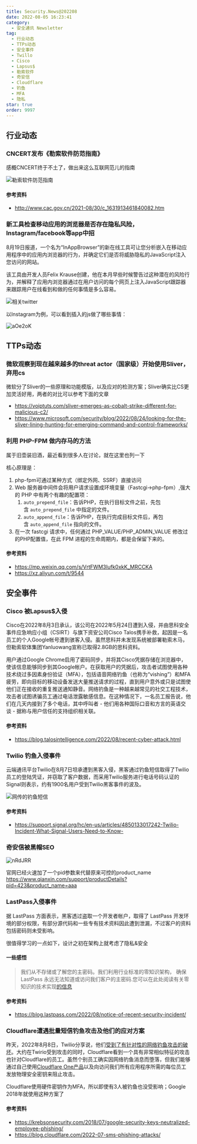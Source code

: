 ```yaml
---
title: Security.News@202208
date: 2022-08-05 16:23:41
category:
  - 安全通讯 Newsletter
tag:
  - 行业动态
  - TTPs动态
  - 安全事件
  - Twillo
  - Cisco
  - Lapsus$
  - 勒索软件
  - 奇安信
  - Cloudflare
  - 钓鱼
  - MFA
  - 隐私
star: true
order: 9997
---
```


## 行业动态
### CNCERT发布《**勒索软件防范指南**》

感概CNCERT终于不土了，做出来这么互联网范儿的指南

![勒索软件防范指南](https://cdn.jsdelivr.net/gh/MarsAuthority/sec_pic@master/uPic/2023-02/o6MFMh.jpg)

#### 参考资料
- http://www.cac.gov.cn/2021-08/30/c_1631913461840082.htm

### 新工具检查移动应用的浏览器是否存在隐私风险，Instagram/facebook等app中招

8月19日报道，一个名为“InAppBrowser”的新在线工具可让您分析嵌入在移动应用程序中的应用内浏览器的行为，并确定它们是否将威胁隐私的JavaScript注入您访问的网站。

该工具由开发人员Felix Krause创建，他在本月早些时候警告过这种潜在的风险行为，并解释了应用内浏览器通过在用户访问的每个网页上注入JavaScript跟踪器来跟踪用户在线看到和做的任何事情是多么容易。

![相关twitter](https://cdn.jsdelivr.net/gh/MarsAuthority/sec_pic@master/uPic/2023-02/8bHtpb.jpg)

以Instagram为例，可以看到插入的js做了哪些事情：

![aOe2oK](https://cdn.jsdelivr.net/gh/MarsAuthority/sec_pic@master/uPic/2023-02/aOe2oK.jpg)

## TTPs动态
### 微软观察到现在越来越多的threat actor（国家级）开始使用Sliver，弃用cs

微软分了Sliver的一些原理和功能模版，以及应对的检测方案；Sliver确实比CS更加灵活好用，两者的对比可以参考下面的文章
- https://voiptuts.com/sliver-emerges-as-cobalt-strike-different-for-malicious-c2/
- https://www.microsoft.com/security/blog/2022/08/24/looking-for-the-sliver-lining-hunting-for-emerging-command-and-control-frameworks/

### 利用 PHP-FPM 做内存马的方法

属于旧壶装旧酒，最近看到很多人在讨论，就在这里也列一下

核心原理是：

1. php-fpm可通过某种方式（绑定外网、SSRF）直接访问
2. Web 服务器中间件会将用户请求设置成环境变量（Fastcgi→php-fpm）,强大的 PHP 中有两个有趣的配置项：
    1. `auto_prepend_file`：告诉PHP，在执行目标文件之前，先包含 `auto_prepend_file` 中指定的文件。
    2. `auto_append_file`：告诉PHP，在执行完成目标文件后，再包含 `auto_append_file` 指向的文件。
3. 在一次 fastcgi 请求中，任何通过 PHP_VALUE/PHP_ADMIN_VALUE 修改过的PHP配置值，在此 FPM 进程的生命周期内，都是会保留下来的。

#### 参考资料
- https://mp.weixin.qq.com/s/VrtFWM3Iufk0xkK_MRCCKA
- https://xz.aliyun.com/t/9544

## 安全事件

### Cisco 被Lapsus$入侵

Cisco在2022年8月3日承认，该公司在2022年5月24日遭到入侵，并由思科安全事件应急响应小组（CSIRT）与旗下资安公司Cisco Talos携手补救，起因是一名员工的个人Google帐号遭到骇客入侵。虽然思科并未发现系统被部署勒索木马，但勒索软体集团Yanluowang宣称已取得2.8GB的思科资料。

用户通过Google Chrome启用了密码同步，并将其Cisco凭据存储在浏览器中，使该信息能够同步到其Google帐户。在获取用户的凭据后，攻击者试图使用各种技术绕过多因素身份验证（MFA），包括语音网络钓鱼（也称为“vishing”）和MFA疲劳，即向目标的移动设备发送大量推送请求的过程，直到用户意外或只是试图使他们正在接收的重复推送通知静音。网络钓鱼是一种越来越常见的社交工程技术，攻击者试图诱骗员工通过电话泄露敏感信息。在这种情况下，一名员工报告说，他们在几天内接到了多个电话，其中呼叫者 - 他们用各种国际口音和方言的英语交谈 - 据称与用户信任的支持组织相关联。

#### 参考资料
- https://blog.talosintelligence.com/2022/08/recent-cyber-attack.html

### Twilio 钓鱼入侵事件

云端通讯平台Twilio在8月7日坦承遭到黑客入侵，黑客通过钓鱼短信取得了Twilio员工的登陆凭证，并窃取了客户数据，而采用Twilio服务进行电话号码认证的Signal则表示，约有1900名用户受到Twilio黑客事件的波及。

![网传的钓鱼短信](https://cdn.jsdelivr.net/gh/MarsAuthority/sec_pic@master/uPic/2023-02/6I57MD.jpg)

#### 参考资料
- https://support.signal.org/hc/en-us/articles/4850133017242-Twilio-Incident-What-Signal-Users-Need-to-Know-

### 奇安信被黑帽SEO
![nRdJRR](https://cdn.jsdelivr.net/gh/MarsAuthority/sec_pic@master/uPic/2023-02/nRdJRR.jpg)

官网已经火速加了一个pid参数来代替原来可控的product_name
https://www.qianxin.com/support/productDetails?pid=423&product_name=aaa

### LastPass入侵事件

据 LastPass 方面表示，黑客透过盗取一个开发者帐户，取得了 LastPass 开发环境的部分权限，有部分源代码和一些专有技术资料因此遭到泄漏，不过客户的资料包括密码则未受影响。

很值得学习的一点如下，设计之初在架构上就考虑了隐私&安全

#### 一些感悟
> 我们从不存储或了解您的主密码。我们利用行业标准的零知识架构， 确保 LastPass 永远无法知道或访问我们客户的主密码.您可以在此处阅读有关零知识的技术实现[的信息](https://www.lastpass.com/security/zero-knowledge-security)

#### 参考资料
- https://blog.lastpass.com/2022/08/notice-of-recent-security-incident/

### Cloudflare遭遇批量短信钓鱼攻击及他们的应对方案

昨天，2022年8月8日，Twilio分享说，他们[受到了有针对性的网络钓鱼攻击的破坏](https://www.twilio.com/blog/august-2022-social-engineering-attack)。大约在Twirio受到攻击的同时，Cloudflare看到一个具有非常相似特征的攻击也针对Cloudflare的员工。虽然个别员工确实因网络钓鱼消息而堕落，但我们能够通过自己使用[Cloudflare One产品](https://www.cloudflare.com/cloudflare-one/)以及向访问我们所有应用程序所需的每位员工发放物理安全密钥来阻止攻击。

Cloudflare使用硬件密钥作为MFA，所以即使有3人被钓鱼也没受影响；Google 2018年就使用这种方案了

#### 参考资料
- https://krebsonsecurity.com/2018/07/google-security-keys-neutralized-employee-phishing/
- https://blog.cloudflare.com/2022-07-sms-phishing-attacks/